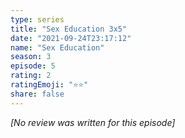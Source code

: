 ```yaml
---
type: series
title: "Sex Education 3x5"
date: "2021-09-24T23:17:12"
name: "Sex Education"
season: 3
episode: 5
rating: 2
ratingEmoji: "⭐️⭐️"
share: false
---
```


_[No review was written for this episode]_

